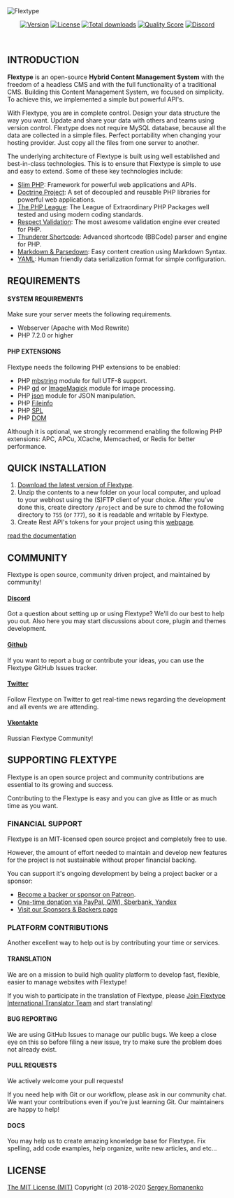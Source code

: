 <img src="https://thumbs2.imgbox.com/49/8d/4ipHqUcj_t.jpg" alt="Flextype" align="center">

<p align="center">
<a href="https://github.com/flextype/flextype/releases"><img alt="Version" src="https://img.shields.io/github/release/flextype/flextype.svg?label=version&color=black"></a> <a href="https://github.com/flextype/flextype"><img src="https://img.shields.io/badge/license-MIT-blue.svg?color=black" alt="License"></a> <a href="https://github.com/flextype/flextype"><img src="https://img.shields.io/github/downloads/flextype/flextype/total.svg?color=black" alt="Total downloads"></a> <a href="https://scrutinizer-ci.com/g/flextype/flextype?branch=master"><img src="https://img.shields.io/scrutinizer/g/flextype/flextype.svg?branch=master&color=black" alt="Quality Score"></a> <a href="https://flextype.org/en/discord"><img src="https://img.shields.io/discord/423097982498635778.svg?logo=discord&color=black&label=Discord%20Chat" alt="Discord"></a>
</p>
<br>

## INTRODUCTION

**Flextype** is an open-source **Hybrid Content Management System** with the freedom of a headless CMS and with the full functionality of a traditional CMS. Building this Content Management System, we focused on simplicity. To achieve this, we implemented a simple but powerful API's.

With Flextype, you are in complete control. Design your data structure the way you want. Update and share your data with others and teams using version control. Flextype does not require MySQL database, because all the data are collected in a simple files. Perfect portability when changing your hosting provider. Just copy all the files from one server to another.

The underlying architecture of Flextype is built using well established and best-in-class technologies. This is to ensure that Flextype is simple to use and easy to extend. Some of these key technologies include:

* [Slim PHP](http://www.slimframework.com): Framework for powerful web applications and APIs.
* [Doctrine Project](https://www.doctrine-project.org): A set of decoupled and reusable PHP libraries for powerful web applications.
* [The PHP League](https://thephpleague.com): The League of Extraordinary PHP Packages well tested and using modern coding standards.
* [Respect Validation](https://respect-validation.readthedocs.io/): The most awesome validation engine ever created for PHP.
* [Thunderer Shortcode](https://github.com/thunderer/Shortcode): Advanced shortcode (BBCode) parser and engine for PHP.
* [Markdown & Parsedown](https://github.com/erusev/parsedown): Easy content creation using Markdown Syntax.
* [YAML](https://yaml.org): Human friendly data serialization format for simple configuration.

## REQUIREMENTS

#### SYSTEM REQUIREMENTS
Make sure your server meets the following requirements.

* Webserver (Apache with Mod Rewrite)
* PHP 7.2.0 or higher

#### PHP EXTENSIONS
Flextype needs the following PHP extensions to be enabled:

* PHP [mbstring](http://php.net/manual/en/book.mbstring.php) module for full UTF-8 support.
* PHP [gd](http://php.net/manual/en/book.image.php) or [ImageMagick](http://php.net/manual/en/book.imagick.php) module for image processing.
* PHP [json](https://php.net/manual/en/book.json.php) module for JSON manipulation.
* PHP [Fileinfo](https://www.php.net/manual/en/book.fileinfo.php)
* PHP [SPL](https://www.php.net/manual/en/book.spl.php)
* PHP [DOM](https://www.php.net/manual/ru/class.domdocument.php)

Although it is optional, we strongly recommend enabling the following PHP extensions:
APC, APCu, XCache, Memcached, or Redis for better performance.

## QUICK INSTALLATION

1. [Download the latest version of Flextype](https://flextype.org/en/downloads).
2. Unzip the contents to a new folder on your local computer, and upload to your webhost using the (S)FTP client of your choice. After you’ve done this, create directory <code>/project</code> and be sure to chmod the following directory to <code>755</code> (or <code>777</code>), so it is readable and writable by Flextype.<br>
3. Create Rest API's tokens for your project using this [webpage](https://flextype.org/en/api-token-generator).

[read the documentation](https://github.com/flextype/plugins)

## COMMUNITY
Flextype is open source, community driven project, and maintained by community!

#### [Discord](https://flextype.org/en/discord)

Got a question about setting up or using Flextype? We'll do our best to help you out. Also here you may start discussions about core, plugin and themes development.

#### [Github](https://github.com/flextype)

If you want to report a bug or contribute your ideas, you can use the Flextype GitHub Issues tracker.

#### [Twitter](https://twitter.com/getflextype)

Follow Flextype on Twitter to get real-time news regarding the development and all events we are attending.

#### [Vkontakte](https://vk.com/flextype)

Russian Flextype Community!

## SUPPORTING FLEXTYPE

Flextype is an open source project and community contributions are essential to its growing and success.

Contributing to the Flextype is easy and you can give as little or as much time as you want.

### FINANCIAL SUPPORT

Flextype is an MIT-licensed open source project and completely free to use.

However, the amount of effort needed to maintain and develop new features for the project is not sustainable without proper financial backing.

You can support it's ongoing development by being a project backer or a sponsor:
* [Become a backer or sponsor on Patreon](https://www.patreon.com/awilum).
* [One-time donation via PayPal, QIWI, Sberbank, Yandex](https://flextype.org/en/one-time-donation)
* [Visit our Sponsors & Backers page](https://flextype.org/en/sponsors)

### PLATFORM CONTRIBUTIONS

Another excellent way to help out is by contributing your time or services.

#### TRANSLATION

We are on a mission to build high quality platform to develop fast, flexible, easier to manage websites with Flextype!

If you wish to participate in the translation of Flextype, please [Join Flextype International Translator Team](https://flextype.org/en/international-translator-team) and start translating!

#### BUG REPORTING

We are using GitHub Issues to manage our public bugs. We keep a close eye on this so before filing a new issue, try to make sure the problem does not already exist.

#### PULL REQUESTS

We actively welcome your pull requests!

If you need help with Git or our workflow, please ask in our community chat. We want your contributions even if you're just learning Git. Our maintainers are happy to help!

#### DOCS

You may help us to create amazing knowledge base for Flextype. Fix spelling, add code examples, help organize, write new articles, and etc...

## LICENSE
[The MIT License (MIT)](https://github.com/flextype/flextype/blob/master/LICENSE.txt)
Copyright (c) 2018-2020 [Sergey Romanenko](https://github.com/Awilum)
